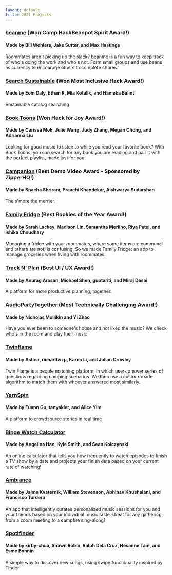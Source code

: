 ```yaml
---
layout: default
title: 2021 Projects
---
```

### [beanme](https://devpost.com/software/beanme) (Won Camp HackBeanpot Spirit Award!)

#### Made by Bill Wohlers, Jake Sutter, and Max Hastings

Roommates aren't picking up the slack? beanme is a fun way to keep track of who's doing the work and who's not. Form small groups and use beans as currency to encourage others to complete chores.

### [Search Sustainable](https://devpost.com/software/search-sustainable) (Won Most Inclusive Hack Award!)

#### Made by Eoin Daly, Ethan R, Mia Kotalik, and Hanieka Balint

Sustainable catalog searching

### [Book Toons](https://devpost.com/software/book-toons) (Won Hack for Joy Award!)

#### Made by Carissa Mok, Julie Wang, Judy Zhang, Megan Chong, and Adrianna Liu

Looking for good music to listen to while you read your favorite book? With Book Toons, you can search for any book you are reading and pair it with the perfect playlist, made just for you.

### [Campanion](https://devpost.com/software/campanion) (Best Demo Video Award - Sponsored by ZipperHQ!)

#### Made by Snaeha Shriram, Praachi Khandekar, Aishwarya Sudarshan

The s'more the merrier.

### [Family Fridge](https://devpost.com/software/family-fridge) (Best Rookies of the Year Award!)

#### Made by Sarah Lackey, Madison Lin, Samantha Merlino, Riya Patel, and Ishika Choudhary

Managing a fridge with your roommates, where some items are communal and others are not, is confusing. So we made Family Fridge: an app to manage groceries when living with roommates.

### [Track N' Plan](https://devpost.com/software/track-n-plan) (Best UI / UX Award!)

#### Made by Anurag Arasan, Michael Shen, guptariti, and Miraj Desai

A platform for more productive planning, together.

### [AudioPartyTogether](https://devpost.com/software/audiopartytogether) (Most Technically Challenging Award!)

#### Made by Nicholas Mullikin and Yi Zhao

Have you ever been to someone's house and not liked the music? We check who's in the room and play their music

### [Twinflame](https://devpost.com/software/twinflame)

#### Made by Ashna, richardwzp, Karen Li, and Julian Crowley

Twin Flame is a people matching platform, in which users answer series of questions regarding camping scenarios. We then use a custom-made algorithm to match them with whoever answered most similarly.

### [YarnSpin](https://devpost.com/software/yarnspin)

#### Made by Euann Gu, tanyakler, and Alice Yim

A platform to crowdsource stories in real time

### [Binge Watch Calculator](https://devpost.com/software/binge-watch-calculator)

#### Made by Angelina Han, Kyle Smith, and Sean Kolczynski

An online calculator that tells you how frequently to watch episodes to finish a TV show by a date and projects your finish date based on your current rate of watching!

### [Ambiance](https://devpost.com/software/ambiance-ljqa9d)

#### Made by Jaime Kvaternik, William Stevenson, Abhinav Khushalani, and Francisco Turdera

An app that intelligently curates personalized music sessions for you and your friends based on your individual music taste. Great for any gathering, from a zoom meeting to a campfire sing-along!

### [Spotifinder](https://devpost.com/software/spotify-tinder-thing)

#### Made by kirby-chua, Shawn Robin, Ralph Dela Cruz, Nesanne Tam, and Esme Bonnin

A simple way to discover new songs, using swipe functionality inspired by Tinder!